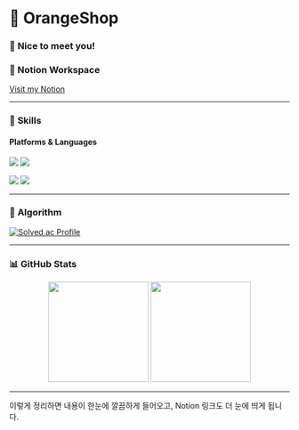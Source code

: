 
# 🍊 **OrangeShop**

### 🤝 **Nice to meet you!**

<p>
  <h3>🔗 Notion Workspace</h3>
  <a href="https://alder-tempo-a30.notion.site/4552feedd38747228b875c687ccf1702?pvs=25" target="_blank">Visit my Notion</a>
</p>

---

### 💪 **Skills**

#### Platforms & Languages

<p>
  <img src="https://img.shields.io/badge/Android-3DDC84?style=flat-square&logo=Android&logoColor=white"/>
  <img src="https://img.shields.io/badge/iOS-000000?style=flat-square&logo=iOS&logoColor=white"/>
</p>
<p>
  <img src="https://img.shields.io/badge/Kotlin-0095D5?style=flat-square&logo=Kotlin&logoColor=white"/> 
  <img src="https://img.shields.io/badge/Swift-FA7343?style=flat-square&logo=Swift&logoColor=white"/>
</p>

---

### 🧠 **Algorithm**

[![Solved.ac Profile](http://mazassumnida.wtf/api/v2/generate_badge?boj=rhkeh123)](https://solved.ac/rhkeh123/)

---

### 📊 **GitHub Stats**

<p align="center">
  <img src="https://github-readme-stats.vercel.app/api?username=orangeshop&show_icons=true&theme=radical" height="180em"/>
  <img src="https://github-readme-stats-eight-theta.vercel.app/api/top-langs/?username=orangeshop&layout=compact&langs_count=8&theme=chartreuse-dark" height="180em"/>
</p>

---

이렇게 정리하면 내용이 한눈에 깔끔하게 들어오고, Notion 링크도 더 눈에 띄게 됩니다.
